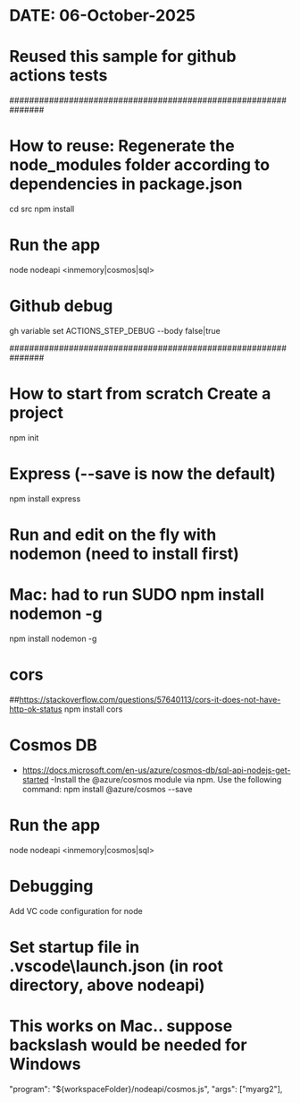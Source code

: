 
# DATE: 06-October-2025
# Reused this sample for github actions tests

###############################################################

# How to reuse: Regenerate the node_modules folder according to dependencies in package.json 
cd src
npm install

# Run the app
node nodeapi <inmemory|cosmos|sql>

# Github debug
gh variable set ACTIONS_STEP_DEBUG --body false|true

###############################################################

# How to start from scratch Create a project
npm init

# Express (--save is now the default)
npm install express

# Run and edit on the fly with nodemon (need to install first)
# Mac: had to run SUDO npm install nodemon -g
npm install nodemon -g

# cors
##https://stackoverflow.com/questions/57640113/cors-it-does-not-have-http-ok-status
npm install cors

# Cosmos DB
 - https://docs.microsoft.com/en-us/azure/cosmos-db/sql-api-nodejs-get-started
 -Install the @azure/cosmos module via npm. Use the following command:
npm install @azure/cosmos --save


# Run the app
node nodeapi <inmemory|cosmos|sql>

# Debugging
Add VC code configuration for node

# Set startup file in .vscode\launch.json (in root directory, above nodeapi)
# This works on Mac.. suppose backslash would be needed for Windows
"program": "${workspaceFolder}/nodeapi/cosmos.js",
            "args": ["myarg2"],

